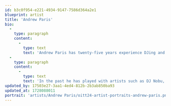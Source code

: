 ```yaml
---
id: b3c0f954-e221-4934-9147-7586d364a2e1
blueprint: artist
title: 'Andrew Paris'
bio:
  -
    type: paragraph
    content:
      -
        type: text
        text: 'Andrew Paris has twenty-five years experience DJing and is based in Portland, where he avidly collects records and promotes events with Faceless and Thread the Needle.'
  -
    type: paragraph
    content:
      -
        type: text
        text: 'In the past he has played with artists such as DJ Nobu, DVS1, Shifted, The Advent, Mike Dehnert, Dorisburg, Kettenkarussell, Rrose, DJ Bone, Eric Cloutier, Lauren Flax, Objekt, Andrey Pushkarev, Matthew Dear, John Tejada, DJ Hyperactive, Neil Landstrumm, J Phlip, Chez Damier, Patricia, Cassy, Claude Young, Bryan Zentz, Bryan Kasenic, Derek Plaslaiko, Truncate, Drumcell, and DJ Screendoor.'
updated_by: 17503e27-3aa1-4ed4-812b-2b3ab850ba93
updated_at: 1728088011
portrait: 'artists/Andrew Paris/oitt24-artist-portraits-andrew-paris.png'
---
```

